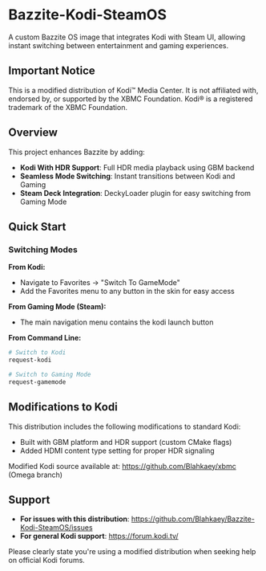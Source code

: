 # Bazzite-Kodi-SteamOS

A custom Bazzite OS image that integrates Kodi with Steam UI, allowing instant switching between entertainment and gaming experiences.

## Important Notice

This is a modified distribution of Kodi™ Media Center. It is not affiliated with, endorsed by, or supported by the XBMC Foundation. Kodi® is a registered trademark of the XBMC Foundation.

## Overview

This project enhances Bazzite by adding:
- **Kodi With HDR Support**: Full HDR media playback using GBM backend
- **Seamless Mode Switching**: Instant transitions between Kodi and Gaming
- **Steam Deck Integration**: DeckyLoader plugin for easy switching from Gaming Mode

## Quick Start

### Switching Modes

**From Kodi:**
- Navigate to Favorites → "Switch To GameMode"
- Add the Favorites menu to any button in the skin for easy access

**From Gaming Mode (Steam):**
- The main navigation menu contains the kodi launch button


**From Command Line:**
```bash
# Switch to Kodi
request-kodi

# Switch to Gaming Mode
request-gamemode
```

## Modifications to Kodi

This distribution includes the following modifications to standard Kodi:
- Built with GBM platform and HDR support (custom CMake flags)
- Added HDMI content type setting for proper HDR signaling

Modified Kodi source available at: https://github.com/Blahkaey/xbmc (Omega branch)

## Support

- **For issues with this distribution**: https://github.com/Blahkaey/Bazzite-Kodi-SteamOS/issues
- **For general Kodi support**: https://forum.kodi.tv/

Please clearly state you're using a modified distribution when seeking help on official Kodi forums.

